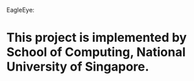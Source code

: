 EagleEye:

This project is implemented by School of Computing, National University of Singapore.
========


